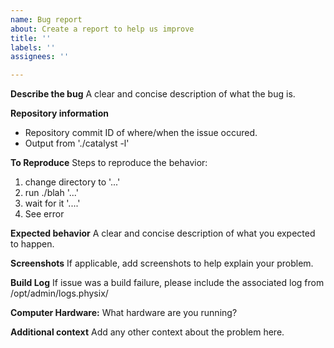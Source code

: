 ```yaml
---
name: Bug report
about: Create a report to help us improve
title: ''
labels: ''
assignees: ''

---
```


**Describe the bug**
A clear and concise description of what the bug is.

**Repository information**
- Repository commit ID of where/when the issue occured.
- Output from './catalyst -l'

**To Reproduce**
Steps to reproduce the behavior:
1. change directory to '...'
2. run ./blah '...'
3. wait for it '....'
4. See error

**Expected behavior**
A clear and concise description of what you expected to happen.

**Screenshots**
If applicable, add screenshots to help explain your problem.

**Build Log**
If issue was a build failure, please include the associated log from /opt/admin/logs.physix/

**Computer Hardware:**
What hardware are you running?

**Additional context**
Add any other context about the problem here.
